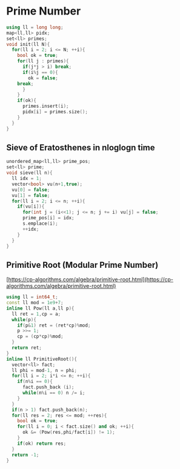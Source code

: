 # Prime Number

```cpp
using ll = long long;
map<ll,ll> pidx;
set<ll> primes;
void init(ll N){
  for(ll i = 2; i <= N; ++i){
    bool ok = true;
    for(ll j : primes){
      if(j*j > i) break;
      if(i%j == 0){
        ok = false;
	break;
      }
    }
    if(ok){
      primes.insert(i);
      pidx[i] = primes.size();
    }
  }
}
```

## Sieve of Eratosthenes in nloglogn time

```cpp
unordered_map<ll,ll> prime_pos;
set<ll> prime;
void sieve(ll n){
  ll idx = 1;
  vector<bool> vu(n+1,true);
  vu[0] = false;
  vu[1] = false;
  for(ll i = 2; i <= n; ++i){
    if(vu[i]){
      for(int j = (i<<1); j <= n; j += i) vu[j] = false;
      prime_pos[i] = idx;
      s.emplace(i);
      ++idx;
    }
  }
}
```

## Primitive Root \(Modular Prime Number\)

[https://cp-algorithms.com/algebra/primitive-root.html](https://cp-algorithms.com/algebra/primitive-root.html)

```cpp
using ll = int64_t;
const ll mod = 1e9+7;
inline ll Pow(ll a,ll p){
  ll ret = 1,cp = a;
  while(p){
    if(p&1) ret = (ret*cp)%mod;
    p >>= 1;
    cp = (cp*cp)%mod;
  }
  return ret;
}
inline ll PrimitiveRoot(){
  vector<ll> fact;
  ll phi = mod-1, n = phi;
  for(ll i = 2; i*i <= n; ++i){
    if(n%i == 0){
      fact.push_back (i);
      while(n%i == 0) n /= i;
    }
  }
  if(n > 1) fact.push_back(n);
  for(ll res = 2; res <= mod; ++res){
    bool ok = true;
    for(ll i = 0; i < fact.size() and ok; ++i){
      ok &= (Pow(res,phi/fact[i]) != 1);
    }
    if(ok) return res;
  }
  return -1;
}
```

